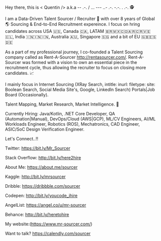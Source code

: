 Hey there, this is < Quentin /> a.k.a -- .-. / ... --- ..- .-. -.-. . .-. 🕵️

I am a Data-Driven Talent Sourcer / Recruiter 🎯 with over 8 years of Global 🌎 Sourcing & End-to-End Recruitment expereince. I focus on hring candidates across USA 🇺🇸, Canada 🇨🇦, LATAM 🇧🇷🇲🇽🇨🇴🇦🇷🇨🇷🇻🇪🇨🇱, India 🇮🇳🇮🇳🇮🇳, Australia 🇦🇺, Singapore 🇸🇬 and a bit of EU 🇬🇧🇪🇸🇩🇪

As a part of my professional journey, I co-founded a Talent Sourcing company called as Rent-A-Sourcer http://rentasourcer.com/. Rent-A-Sourcer was formed with a vision to own an essential piece in the recruitment cycle, thus allowing the recruiter to focus on closing more candidates. 📈

I mainly focus in Internet Sourcing (XRay Search, intitle: inurl: filetype: site: Boolean Search, Social Media Site's, Google, LinkedIn Search) Portals|Job Board (Occasionally).

Talent Mapping, Market Research, Market Intelligence. 🧠

Currently Hiring: Java/Kotlin, .NET Core Developer, QA (Automation|Manual), DevOps/Cloud (AWS|GCP), ML/CV Engineers, AI/ML Workloads Engineer, Robotics (ROS), Mechatronics, CAD Engineer, ASIC/SoC Design Verification Engineer.

Let's Connect..!!

Twitter: https://bit.ly/Mr_Sourcer

Stack Overflow: http://bit.ly/here2hire

About Me: https://about.me/sourcer

Kaggle: http://bit.ly/mrsourcer

Dribble: https://dribbble.com/sourcer

Codepen: http://bit.ly/youcode_ihire

AngelList: https://angel.co/u/mr-sourcer

Behance: http://bit.ly/heretohire

My website:(https://www.mr-sourcer.com/)

Want to talk? https://calendly.com/sourcer
